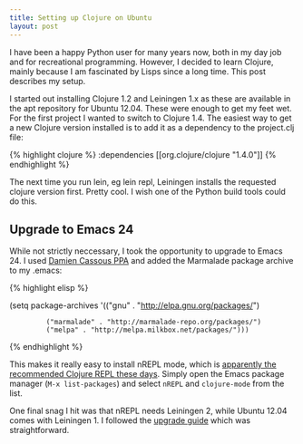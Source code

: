 ```yaml
---
title: Setting up Clojure on Ubuntu
layout: post
---
```


I have been a happy Python user for many years now, both in my day job
and for recreational programming.  However, I decided to learn
Clojure, mainly because I am fascinated by Lisps since a long time.
This post describes my setup.

I started out installing Clojure 1.2 and Leiningen 1.x as these are
available in the apt repository for Ubuntu 12.04.  These were enough
to get my feet wet.  For the first project I wanted to switch
to Clojure 1.4.  The easiest way to get a new Clojure version
installed is to add it as a dependency to the project.clj file:

{% highlight clojure %}
  :dependencies [[org.clojure/clojure "1.4.0"]]
{% endhighlight %}

The next time you run lein, eg lein repl, Leiningen installs the
requested clojure version first.  Pretty cool. I wish one of the
Python build tools could do this.

## Upgrade to Emacs 24

While not strictly neccessary, I took the opportunity to upgrade to
Emacs 24.  I used [Damien Cassous
PPA](https://launchpad.net/~cassou/+archive/emacs) and added the
Marmalade package archive to my .emacs:

{% highlight elisp %}

(setq package-archives '(("gnu" . "http://elpa.gnu.org/packages/")

			 ("marmalade" . "http://marmalade-repo.org/packages/")
			 ("melpa" . "http://melpa.milkbox.net/packages/")))

{% endhighlight %}

This makes it really easy to install nREPL mode, which is [apparently
the recommended Clojure REPL these days](http://technomancy.us/163).
Simply open the Emacs package manager (`M-x list-packages`) and select
`nREPL` and `clojure-mode` from the list.

One final snag I hit was that nREPL needs Leiningen 2, while Ubuntu
12.04 comes with Leiningen 1.  I followed the [upgrade
guide](https://github.com/technomancy/leiningen/wiki/Upgrading) which
was straightforward.

